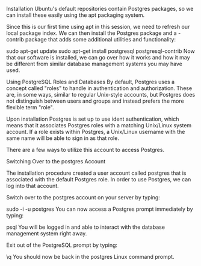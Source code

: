Installation
Ubuntu's default repositories contain Postgres packages, so we can install these easily using the apt packaging system.

Since this is our first time using apt in this session, we need to refresh our local package index. We can then install the Postgres package and a -contrib package that adds some additional utilities and functionality:

sudo apt-get update
sudo apt-get install postgresql postgresql-contrib
Now that our software is installed, we can go over how it works and how it may be different from similar database management systems you may have used.

Using PostgreSQL Roles and Databases
By default, Postgres uses a concept called "roles" to handle in authentication and authorization. These are, in some ways, similar to regular Unix-style accounts, but Postgres does not distinguish between users and groups and instead prefers the more flexible term "role".

Upon installation Postgres is set up to use ident authentication, which means that it associates Postgres roles with a matching Unix/Linux system account. If a role exists within Postgres, a Unix/Linux username with the same name will be able to sign in as that role.

There are a few ways to utilize this account to access Postgres.

Switching Over to the postgres Account

The installation procedure created a user account called postgres that is associated with the default Postgres role. In order to use Postgres, we can log into that account.

Switch over to the postgres account on your server by typing:

sudo -i -u postgres
You can now access a Postgres prompt immediately by typing:

psql
You will be logged in and able to interact with the database management system right away.

Exit out of the PostgreSQL prompt by typing:

\q
You should now be back in the postgres Linux command prompt.

